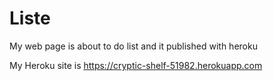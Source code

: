 # Liste
My web page is about to do list and it published with heroku


My Heroku site is https://cryptic-shelf-51982.herokuapp.com
